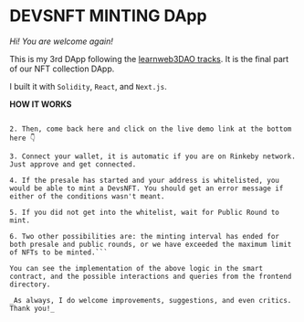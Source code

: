 # DEVSNFT MINTING DApp

_Hi! You are welcome again!_

This is my 3rd DApp following the [learnweb3DAO tracks](https://learnweb3.io). It is the final part of our NFT collection DApp.

I built it with `Solidity`, `React`, and `Next.js`.

**HOW IT WORKS**

```1. Users should get whitelisted using the NFT Whitelisting DApp I created previously. [See it here][https://whitelist-dapp.claudiusayadi.vercel.app/].

2. Then, come back here and click on the live demo link at the bottom here 👇

3. Connect your wallet, it is automatic if you are on Rinkeby network. Just approve and get connected.

4. If the presale has started and your address is whitelisted, you would be able to mint a DevsNFT. You should get an error message if either of the conditions wasn't meant.

5. If you did not get into the whitelist, wait for Public Round to mint.

6. Two other possibilities are: the minting interval has ended for both presale and public rounds, or we have exceeded the maximum limit of NFTs to be minted.```

You can see the implementation of the above logic in the smart contract, and the possible interactions and queries from the frontend directory.

_As always, I do welcome improvements, suggestions, and even critics. Thank you!_
